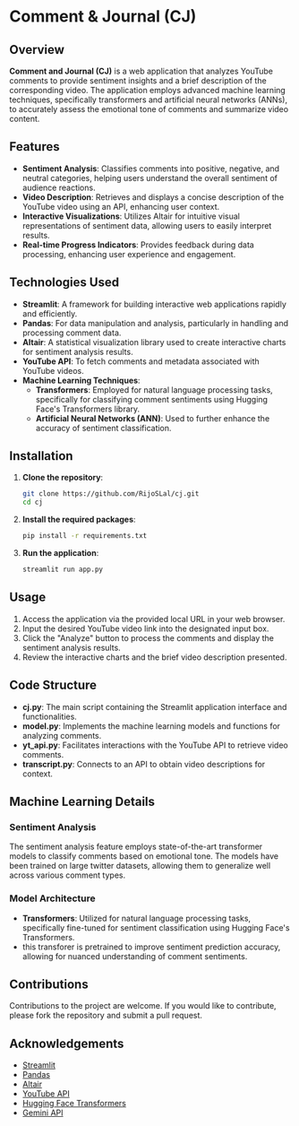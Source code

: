 # Comment & Journal (CJ)

## Overview

**Comment and Journal (CJ)** is a web application that analyzes YouTube comments to provide sentiment insights and a brief description of the corresponding video. The application employs advanced machine learning techniques, specifically transformers and artificial neural networks (ANNs), to accurately assess the emotional tone of comments and summarize video content.

## Features

- **Sentiment Analysis**: Classifies comments into positive, negative, and neutral categories, helping users understand the overall sentiment of audience reactions.
- **Video Description**: Retrieves and displays a concise description of the YouTube video using an API, enhancing user context.
- **Interactive Visualizations**: Utilizes Altair for intuitive visual representations of sentiment data, allowing users to easily interpret results.
- **Real-time Progress Indicators**: Provides feedback during data processing, enhancing user experience and engagement.

## Technologies Used

- **Streamlit**: A framework for building interactive web applications rapidly and efficiently.
- **Pandas**: For data manipulation and analysis, particularly in handling and processing comment data.
- **Altair**: A statistical visualization library used to create interactive charts for sentiment analysis results.
- **YouTube API**: To fetch comments and metadata associated with YouTube videos.
- **Machine Learning Techniques**: 
  - **Transformers**: Employed for natural language processing tasks, specifically for classifying comment sentiments using Hugging Face's Transformers library.
  - **Artificial Neural Networks (ANN)**: Used to further enhance the accuracy of sentiment classification.

## Installation

1. **Clone the repository**:
    ```bash
    git clone https://github.com/RijoSLal/cj.git
    cd cj
    ```

2. **Install the required packages**:
    ```bash
    pip install -r requirements.txt
    ```

3. **Run the application**:
    ```bash
    streamlit run app.py
    ```

## Usage

1. Access the application via the provided local URL in your web browser.
2. Input the desired YouTube video link into the designated input box.
3. Click the "Analyze" button to process the comments and display the sentiment analysis results.
4. Review the interactive charts and the brief video description presented.

## Code Structure

- **cj.py**: The main script containing the Streamlit application interface and functionalities.
- **model.py**: Implements the machine learning models and functions for analyzing comments.
- **yt_api.py**: Facilitates interactions with the YouTube API to retrieve video comments.
- **transcript.py**: Connects to an API to obtain video descriptions for context.

## Machine Learning Details

### Sentiment Analysis

The sentiment analysis feature employs state-of-the-art transformer models to classify comments based on emotional tone. The models have been trained on large twitter datasets, allowing them to generalize well across various comment types.

### Model Architecture

- **Transformers**: Utilized for natural language processing tasks, specifically fine-tuned for sentiment classification using Hugging Face's Transformers.
- this transforer is pretrained to improve sentiment prediction accuracy, allowing for nuanced understanding of comment sentiments.

## Contributions

Contributions to the project are welcome. If you would like to contribute, please fork the repository and submit a pull request.

## Acknowledgements

- [Streamlit](https://streamlit.io/)
- [Pandas](https://pandas.pydata.org/)
- [Altair](https://altair-viz.github.io/)
- [YouTube API](https://developers.google.com/youtube/v3)
- [Hugging Face Transformers](https://huggingface.co/docs/transformers)
- [Gemini API](https://yourgeminiapi.com/)

